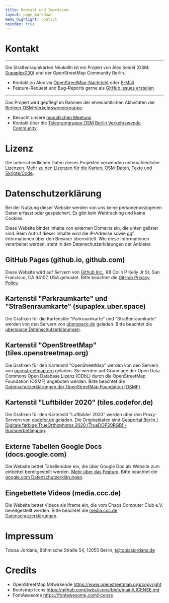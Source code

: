 ```yaml
---
title: Kontakt und Impressum
layout: page_markdown
menu_highlight: contact
noindex: true
---
```


<div class="notice mb-12">

# Kontakt

<hr class="!border-white !my-6">

Die Straßenraumkarten Neukölln ist ein Projekt von Alex Seidel (OSM: [Supaplex030](https://www.openstreetmap.org/user/Supaplex030/)) und der OpenStreetMap Community Berlin.

- Kontakt zu Alex via [OpenStreetMap-Nachricht](https://www.openstreetmap.org/message/new/Supaplex030) oder [E-Mail](mailto:supaplex@riseup.net)
- Feature-Request und Bug-Reports gerne als [GitHub Issues erstellen](https://github.com/SupaplexOSM/strassenraumkarte-neukoelln/)

<hr class="!border-white !my-6">

Das Projekt wird gepflegt im Rahmen der ehrenamtlichen Aktivitäten der [Berliner OSM-Verkehrswendegruppe](https://wiki.openstreetmap.org/wiki/Berlin/Verkehrswende).

- Besucht unsere [monatlichen Meetups](https://www.meetup.com/de-DE/OSM-Berlin-Brandenburg/)
- Kontakt über die [Telegramgruppe OSM Berlin Verkehrswende Community](https://t.me/osmberlinverkehr)

</div>

# Lizenz

Die unterschiedlichen Daten dieses Projekten verwenden unterschiedliche Lizenzen. [Mehr zu den Lizenzen für die Karten, OSM-Daten, Texte und Skripte/Code](https://github.com/SupaplexOSM/strassenraumkarte-neukoelln/blob/main/LICENSE.md).

# Datenschutzerklärung

Bei der Nutzung dieser Website werden von uns keine personenbezogenen Daten erfasst oder gespeichert.
Es gibt kein Webtracking und keine Cookies.

Diese Website bindet Inhalte von externen Domains ein, die unten gelistet sind. Beim Aufruf dieser Inhalte wird die IP-Adresse sowie ggf. Informationen über den Browser übermittelt. Wie diese Informationen verarbeitet werden, steht in den Datenschutzerklärungen der Anbieter.

## GitHub Pages (github.io, github.com)

Diese Website wird auf Servern von [Github Inc.](https://www.github.com/), 88 Colin P Kelly Jr St, San Francisco, CA 94107, USA gehostet. Bitte beachtet die [GitHub Privacy Policy](https://help.github.com/articles/github-privacy-statement/).

## Kartenstil "Parkraumkarte" und "Straßenraumkarte" (supaplex.uber.space)

Die Grafiken für die Kartenstile "Parkraumkarte" und "Straßenraumkarte" werden von den Servern von [uberspace.de](https://uberspace.de/de/about/imprint/) geladen. Bitte beachtet die [uberspace Datenschutzerklärungen](https://uberspace.de/de/about/privacy/).

## Kartenstil "OpenStreetMap" (tiles.openstreetmap.org)

Die Grafiken für den Kartenstil "OpenStreetMap" werden von den Servern von [openstreetmap.org](https://www.openstreetmap.org) geladen. Sie werden auf Grundlage der Open Data Commons Open Database Lizenz (ODbL) durch die OpenStreetMap Foundation (OSMF) angeboten werden. Bitte beachtet die [Datenschutzerklärungen der OpenStreetMap Foundation (OSMF)](https://wiki.osmfoundation.org/wiki/Privacy_Policy).

## Kartenstil "Luftbilder 2020" (tiles.codefor.de)

Die Grafiken für den Kartenstil "Luftbilder 2020" werden über den Proxy-Servern von [codefor.de](https://codefor.de/datenschutz/) geladen. Die Originaldaten sind [Geoportal Berlin / Digitale farbige TrueOrthophotos 2020 (TrueDOP20RGB) - Sommerbefliegung](https://fbinter.stadt-berlin.de/fb/index.jsp?loginkey=zoomStart&mapId=k_luftbild2020_true_rgb@senstadt&bbox=388712,5818615,394579,5822445).

## Externe Tabellen Google Docs (docs.google.com)

Die Website bettet Tabellenüber ein, die über Google Doc als Website zum einbettet bereitgestellt werden. [Mehr über das Feature](https://support.google.com/a/users/answer/9308870?hl=de). Bitte beachtet die [google.com Datenschutzerklärungen](https://policies.google.com/privacy?hl=de-DE).

## Eingebettete Videos (media.ccc.de)

Die Website bettet Videos als iframe ein, die vom Chaos Computer Club e.V. bereitgestellt werden. Bitte beachtet die [media.ccc.de Datenschutzerklärungen](https://media.ccc.de/about.html#privacy).

# Impressum

Tobias Jordans, Böhmische Straße 54, 12055 Berlin, [t@tobiasjordans.de](mailto:t@tobiasjordans.de)

# Credits

- OpenStreetMap Mitwirkende https://www.openstreetmap.org/copyright
- Bootstrap Icons https://github.com/twbs/icons/blob/main/LICENSE.md
- FontAwesome https://fontawesome.com/license
